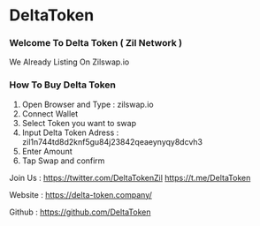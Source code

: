 # DeltaToken

### Welcome To Delta Token ( Zil Network )

We Already Listing On Zilswap.io

### How To Buy Delta Token
1. Open Browser and Type : zilswap.io
2. Connect Wallet
3. Select Token you want to swap
4. Input Delta Token Adress : zil1n744td8d2knf5gu84j23842qeaeynyqy8dcvh3
5. Enter Amount
6. Tap Swap and confirm

Join Us :
https://twitter.com/DeltaTokenZil
https://t.me/DeltaToken

Website :
https://delta-token.company/

Github :
https://github.com/DeltaToken


